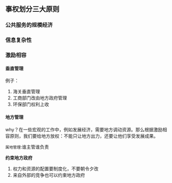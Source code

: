 ## 事权划分三大原则
### 公共服务的规模经济

### 信息复杂性
### 激励相容


#### 垂直管理

例子：
1. 海关垂直管理
2. 工商部门改由地方政府管理 
3. 环保部门权利上收

#### 地方管理
why？在一些宏观的工作中，例如发展经济，需要地方调动资源。那么根据激励相容原则，我们要给地方放权：不能只让地方出力，还要让他们享受发展成果。

`属地管理`:谁主管谁负责

**约束地方政府**
1. 权力和资源的配置要制度化，不要朝令夕改
2. 来自外部的竞争也可以约束地方政府
